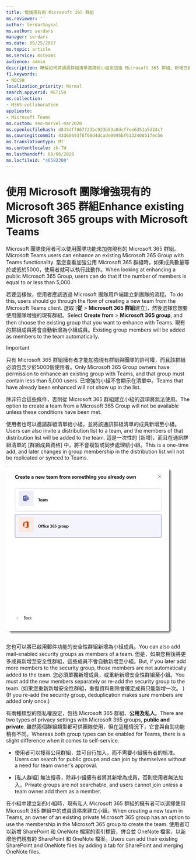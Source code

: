 ```yaml
---
title: 增強現有的 Microsoft 365 群組
ms.reviewer: ''
author: SerdarSoysal
ms.author: serdars
manager: serdars
ms.date: 09/25/2017
ms.topic: article
ms.service: msteams
audience: admin
description: 瞭解如何將通訊群組清單邀請給小組來加強 Microsoft 365 群組、新增已啟用郵件功能的安全性群組等。
f1.keywords:
- NOCSH
localization_priority: Normal
search.appverid: MET150
ms.collection:
- M365-collaboration
appliesto:
- Microsoft Teams
ms.custom: seo-marvel-mar2020
ms.openlocfilehash: d845dff067f23bc923b53a0dcf7ee6351a5d24c7
ms.sourcegitcommit: 43d66693f6f08d4dcade0095bf613240031fec56
ms.translationtype: MT
ms.contentlocale: zh-TW
ms.lasthandoff: 08/06/2020
ms.locfileid: "46582300"
---
```

<a name="enhance-existing-microsoft-365-groups-with-microsoft-teams"></a><span data-ttu-id="a023a-103">使用 Microsoft 團隊增強現有的 Microsoft 365 群組</span><span class="sxs-lookup"><span data-stu-id="a023a-103">Enhance existing Microsoft 365 groups with Microsoft Teams</span></span>
=======================================================

<span data-ttu-id="a023a-104">Microsoft 團隊使用者可以使用團隊功能來加強現有的 Microsoft 365 群組。</span><span class="sxs-lookup"><span data-stu-id="a023a-104">Microsoft Teams users can enhance an existing Microsoft 365 Group with Teams functionality.</span></span> <span data-ttu-id="a023a-105">當您查看加強公用 Microsoft 365 群組時，如果成員數量等於或低於5000，使用者就可以執行此動作。</span><span class="sxs-lookup"><span data-stu-id="a023a-105">When looking at enhancing a public Microsoft 365 Group, users can do that if the number of members is equal to or less than 5,000.</span></span>

<span data-ttu-id="a023a-106">若要這樣做，使用者應該透過 Microsoft 團隊用戶端建立新團隊的流程。</span><span class="sxs-lookup"><span data-stu-id="a023a-106">To do this, users should go through the flow of creating a new team from the Microsoft Teams client.</span></span> <span data-ttu-id="a023a-107">選取 [**從**  >  **Microsoft 365 群組**建立]，然後選擇您想要使用團隊增強的現有群組。</span><span class="sxs-lookup"><span data-stu-id="a023a-107">Select **Create from** > **Microsoft 365 group**, and then choose the existing group that you want to enhance with Teams.</span></span> <span data-ttu-id="a023a-108">現有的群組成員將會自動新增為小組成員。</span><span class="sxs-lookup"><span data-stu-id="a023a-108">Existing group members will be added as members to the team automatically.</span></span>

> [!IMPORTANT]
> <span data-ttu-id="a023a-109">只有 Microsoft 365 群組擁有者才能加強現有群組與團隊的許可權，而且該群組必須包含少於5000個使用者。</span><span class="sxs-lookup"><span data-stu-id="a023a-109">Only Microsoft 365 Group owners have permission to enhance an existing group with Teams, and that group must contain less than 5,000 users.</span></span> <span data-ttu-id="a023a-110">已增強的小組不會顯示在清單中。</span><span class="sxs-lookup"><span data-stu-id="a023a-110">Teams that have already been enhanced will not show up in the list.</span></span>
>
><span data-ttu-id="a023a-111">除非符合這些條件，否則從 Microsoft 365 群組建立小組的選項將無法使用。</span><span class="sxs-lookup"><span data-stu-id="a023a-111">The option to create a team from a Microsoft 365 Group will not be available unless these conditions have been met.</span></span>

<span data-ttu-id="a023a-112">使用者也可以邀請群組清單給小組，並將該通訊群組清單的成員新增至小組。</span><span class="sxs-lookup"><span data-stu-id="a023a-112">Users can also invite a distribution list to a team, and the members of that distribution list will be added to the team.</span></span> <span data-ttu-id="a023a-113">這是一次性的 [新增]，而且在通訊群組清單的 [群組成員資格] 中，將不會複製或同步處理給小組。</span><span class="sxs-lookup"><span data-stu-id="a023a-113">This is a one-time add, and later changes in group membership in the distribution list will not be replicated or synced to Teams.</span></span>

![[從 Microsoft 365 群組建立小組] 選項的螢幕擷取畫面。](media/Enhance_Existing_Office_365_groups_with_Microsoft_Teams_image2.png)

<span data-ttu-id="a023a-115">您也可以將已啟用郵件功能的安全性群組新增為小組成員。</span><span class="sxs-lookup"><span data-stu-id="a023a-115">You can also add mail-enabled security groups as members of a team.</span></span> <span data-ttu-id="a023a-116">但是，如果您稍後將更多成員新增至安全性群組，這些成員不會自動新增至小組。</span><span class="sxs-lookup"><span data-stu-id="a023a-116">But, if you later add more members to the security group, those members are not automatically added to the team.</span></span> <span data-ttu-id="a023a-117">您必須單獨新增成員，或重新新增安全性群組至小組。</span><span class="sxs-lookup"><span data-stu-id="a023a-117">You must add the new members separately or re-add the security group to the team.</span></span> <span data-ttu-id="a023a-118"> (如果您重新新增安全性群組，重復資料刪除會確定成員只能新增一次。 ) </span><span class="sxs-lookup"><span data-stu-id="a023a-118">(If you re-add the security group, deduplication makes sure members are added only once.)</span></span>

<span data-ttu-id="a023a-119">有兩種類型的隱私權設定，包括 Microsoft 365 群組、**公用及私人**。</span><span class="sxs-lookup"><span data-stu-id="a023a-119">There are two types of privacy settings with Microsoft 365 groups, **public and private**.</span></span> <span data-ttu-id="a023a-120">雖然兩個群組類型都可供團隊使用，但在這種情況下，它會與自助功能稍有不同。</span><span class="sxs-lookup"><span data-stu-id="a023a-120">Whereas both group types can be enabled for Teams, there is a slight difference when it comes to self-service.</span></span>

-   <span data-ttu-id="a023a-121">使用者可以搜尋公用群組，並可自行加入，而不需要小組擁有者的核准。</span><span class="sxs-lookup"><span data-stu-id="a023a-121">Users can search for public groups and can join by themselves without a need for team owner's approval.</span></span>

-   <span data-ttu-id="a023a-122">[私人群組] 無法搜尋，除非小組擁有者將其新增為成員，否則使用者無法加入。</span><span class="sxs-lookup"><span data-stu-id="a023a-122">Private groups are not searchable, and users cannot join unless a team owner add them as a member.</span></span>

<span data-ttu-id="a023a-123">在小組中建立新的小組時，現有私人 Microsoft 365 群組的擁有者可以選擇使用 Microsoft 365 群組中的成員資格來建立小組。</span><span class="sxs-lookup"><span data-stu-id="a023a-123">When creating a new team in Teams, an owner of an existing private Microsoft 365 group has an option to use the membership in the Microsoft 365 group to create the team.</span></span> <span data-ttu-id="a023a-124">使用者可以新增 SharePoint 和 OneNote 檔案的索引標籤，併合並 OneNote 檔案，以新增他們現有的 SharePoint 和 OneNote 檔案。</span><span class="sxs-lookup"><span data-stu-id="a023a-124">Users can add their existing SharePoint and OneNote files by adding a tab for SharePoint and merging OneNote files.</span></span>
